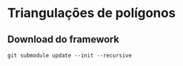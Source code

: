 # Triangulações de polígonos

## Download do framework

```
git submodule update --init --recursive
```
